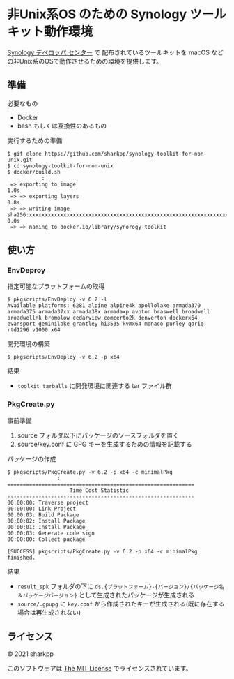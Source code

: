# 非Unix系OS のための Synology ツールキット動作環境

[Synology デベロッパ センター](https://www.synology.com/ja-jp/support/developer) で
配布されているツールキットを macOS などの非Unix系のOSで動作させるための環境を提供します。

## 準備

必要なもの

* Docker
* bash もしくは互換性のあるもの

実行するための準備

```console
$ git clone https://github.com/sharkpp/synology-toolkit-for-non-unix.git
$ cd synology-toolkit-for-non-unix
$ docker/build.sh
           :
 => exporting to image                                                                            1.0s
 => => exporting layers                                                                           0.8s
 => => writing image sha256:xxxxxxxxxxxxxxxxxxxxxxxxxxxxxxxxxxxxxxxxxxxxxxxxxxxxxxxxxxxxxxxx      0.0s
 => => naming to docker.io/library/synorogy-toolkit 
```

## 使い方

### EnvDeproy

指定可能なプラットフォームの取得

```console
$ pkgscripts/EnvDeploy -v 6.2 -l
Available platforms: 6281 alpine alpine4k apollolake armada370 armada375 armada37xx armada38x armadaxp avoton braswell broadwell broadwellnk bromolow cedarview comcerto2k denverton dockerx64 evansport geminilake grantley hi3535 kvmx64 monaco purley qoriq rtd1296 v1000 x64
```

開発環境の構築

```console
$ pkgscripts/EnvDeploy -v 6.2 -p x64
```

結果

* `toolkit_tarballs` に開発環境に関連する tar ファイル群

### PkgCreate.py

事前準備

1. source フォルダ以下にパッケージのソースフォルダを置く
2. source/key.conf に GPG キーを生成するための情報を記載する

パッケージの作成

```console
$ pkgscripts/PkgCreate.py -v 6.2 -p x64 -c minimalPkg
                :
============================================================
                    Time Cost Statistic                     
------------------------------------------------------------
00:00:00: Traverse project
00:00:00: Link Project
00:00:03: Build Package
00:00:02: Install Package
00:00:01: Install Package
00:00:03: Generate code sign
00:00:00: Collect package

[SUCCESS] pkgscripts/PkgCreate.py -v 6.2 -p x64 -c minimalPkg finished.
```

結果

* `result_spk` フォルダの下に `ds.{プラットフォーム}-{バージョン}/{パッケージ名＆パッケージバージョン}` として生成されたパッケージが生成される
* `source/.gpupg` に `key.conf` から作成されたキーが生成される(既に存在する場合は再生成されない)

## ライセンス

&copy; 2021 sharkpp

このソフトウェアは [The MIT License](http://opensource.org/licenses/MIT) でライセンスされています。
